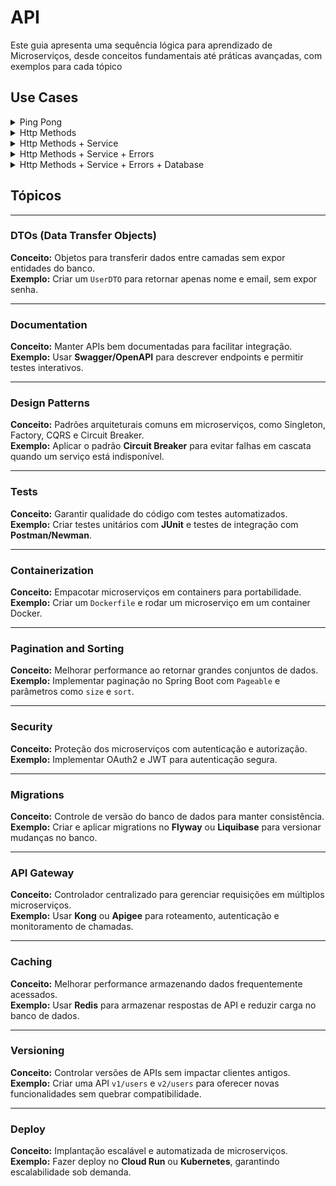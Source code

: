 # API

Este guia apresenta uma sequência lógica para aprendizado de Microserviços, desde conceitos fundamentais até práticas avançadas, com exemplos para cada tópico

## Use Cases

<details>
<summary>Ping Pong</summary>

![](out/docs/sequence-ping/sequence-ping.png)

</details>

<details>
<summary>Http Methods</summary>

- https://developer.mozilla.org/en-US/docs/Web/HTTP/Methods
- https://developer.mozilla.org/en-US/docs/Web/HTTP/Status


![](out/docs/sequence-http-status-code/sequence-http-status-code.png)

Explicação:

- POST para criar um novo produto.
- GET para recuperar os detalhes de um produto.
- PUT para atualizar um produto existente.
- DELETE para remover um produto.

</details>

<details>
<summary>Http Methods + Service</summary>

![](out/docs/sequence-service/sequence-service.png)

</details>


<details>
<summary>Http Methods + Service + Errors</summary>

- https://developer.mozilla.org/en-US/docs/Web/HTTP/Status


![](out/docs/sequence-errors/sequence-errors.png)

Explicação:
- Erros no POST (criação)
    - Se os dados forem inválidos, retorna 400 Bad Request.
- Erros no GET (leitura)
    - Se o produto não existir, retorna 404 Not Found.
- Erros no PUT (atualização)
    - Se o produto não existir, retorna 404 Not Found.
    - Se os dados forem inválidos, retorna 400 Bad Request.
- Erros no DELETE (remoção)
- Se o produto não existir, retorna 404 Not Found.

</details>


<details>
<summary>Http Methods + Service + Errors + Database</summary>

![](out/docs/sequence-database.png)

</details>



## Tópicos
---

### DTOs (Data Transfer Objects)
**Conceito:** Objetos para transferir dados entre camadas sem expor entidades do banco.  
**Exemplo:** Criar um `UserDTO` para retornar apenas nome e email, sem expor senha.

---

### Documentation
**Conceito:** Manter APIs bem documentadas para facilitar integração.  
**Exemplo:** Usar **Swagger/OpenAPI** para descrever endpoints e permitir testes interativos.

---

### Design Patterns
**Conceito:** Padrões arquiteturais comuns em microserviços, como Singleton, Factory, CQRS e Circuit Breaker.  
**Exemplo:** Aplicar o padrão **Circuit Breaker** para evitar falhas em cascata quando um serviço está indisponível.

---

### Tests
**Conceito:** Garantir qualidade do código com testes automatizados.  
**Exemplo:** Criar testes unitários com **JUnit** e testes de integração com **Postman/Newman**.

---

### Containerization
**Conceito:** Empacotar microserviços em containers para portabilidade.  
**Exemplo:** Criar um `Dockerfile` e rodar um microserviço em um container Docker.


---

### Pagination and Sorting
**Conceito:** Melhorar performance ao retornar grandes conjuntos de dados.  
**Exemplo:** Implementar paginação no Spring Boot com `Pageable` e parâmetros como `size` e `sort`.

---

### Security
**Conceito:** Proteção dos microserviços com autenticação e autorização.  
**Exemplo:** Implementar OAuth2 e JWT para autenticação segura.

---

### Migrations
**Conceito:** Controle de versão do banco de dados para manter consistência.  
**Exemplo:** Criar e aplicar migrations no **Flyway** ou **Liquibase** para versionar mudanças no banco.

---

### API Gateway
**Conceito:** Controlador centralizado para gerenciar requisições em múltiplos microserviços.  
**Exemplo:** Usar **Kong** ou **Apigee** para roteamento, autenticação e monitoramento de chamadas.


---

### Caching
**Conceito:** Melhorar performance armazenando dados frequentemente acessados.  
**Exemplo:** Usar **Redis** para armazenar respostas de API e reduzir carga no banco de dados.

---

### Versioning
**Conceito:** Controlar versões de APIs sem impactar clientes antigos.  
**Exemplo:** Criar uma API `v1/users` e `v2/users` para oferecer novas funcionalidades sem quebrar compatibilidade.

---

### Deploy
**Conceito:** Implantação escalável e automatizada de microserviços.  
**Exemplo:** Fazer deploy no **Cloud Run** ou **Kubernetes**, garantindo escalabilidade sob demanda.
